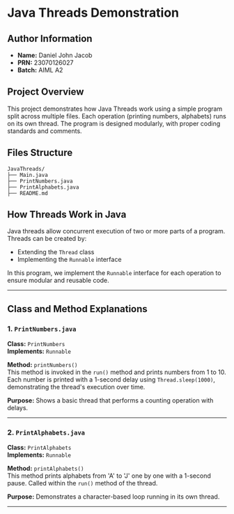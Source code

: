 # Java Threads Demonstration

## Author Information
- **Name:** Daniel John Jacob
- **PRN:** 23070126027
- **Batch:** AIML A2

## Project Overview
This project demonstrates how Java Threads work using a simple program split across multiple files. Each operation (printing numbers, alphabets) runs on its own thread. The program is designed modularly, with proper coding standards and comments.

## Files Structure

```
JavaThreads/
├── Main.java
├── PrintNumbers.java
├── PrintAlphabets.java
├── README.md
```

## How Threads Work in Java

Java threads allow concurrent execution of two or more parts of a program. Threads can be created by:
- Extending the `Thread` class
- Implementing the `Runnable` interface

In this program, we implement the `Runnable` interface for each operation to ensure modular and reusable code.

---

## Class and Method Explanations

### 1. `PrintNumbers.java`

**Class:** `PrintNumbers`  
**Implements:** `Runnable`

**Method:** `printNumbers()`  
This method is invoked in the `run()` method and prints numbers from 1 to 10. Each number is printed with a 1-second delay using `Thread.sleep(1000)`, demonstrating the thread's execution over time.

**Purpose:** Shows a basic thread that performs a counting operation with delays.

---

### 2. `PrintAlphabets.java`

**Class:** `PrintAlphabets`  
**Implements:** `Runnable`

**Method:** `printAlphabets()`  
This method prints alphabets from 'A' to 'J' one by one with a 1-second pause. Called within the `run()` method of the thread.

**Purpose:** Demonstrates a character-based loop running in its own thread.

---



